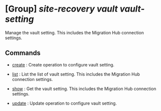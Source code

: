 # [Group] _site-recovery vault vault-setting_

Manage the vault setting. This includes the Migration Hub connection settings.

## Commands

- [create](/Commands/site-recovery/vault/vault-setting/_create.md)
: Create operation to configure vault setting.

- [list](/Commands/site-recovery/vault/vault-setting/_list.md)
: List the list of vault setting. This includes the Migration Hub connection settings.

- [show](/Commands/site-recovery/vault/vault-setting/_show.md)
: Get the vault setting. This includes the Migration Hub connection settings.

- [update](/Commands/site-recovery/vault/vault-setting/_update.md)
: Update operation to configure vault setting.
